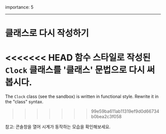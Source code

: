 importance: 5

---

# 클래스로 다시 작성하기

<<<<<<< HEAD
함수 스타일로 작성된 `Clock` 클래스를 '클래스' 문법으로 다시 써봅시다.
=======
The `Clock` class (see the sandbox) is written in functional style. Rewrite it in the "class" syntax.
>>>>>>> 99e59ba611ab11319ef9d0d66734b0bea2c3f058

참고: 콘솔창을 열어 시계가 동작하는 모습을 확인해보세요.

